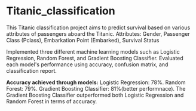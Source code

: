 # Titanic_classification
This Titanic classification project aims to predict survival based on various attributes of passengers aboard the Titanic. 
Attributes: Gender, Passenger Class (Pclass), Embarkation Point (Embarked), Survival Status


Implemented three different machine learning models such as Logistic Regression, Random Forest, and Gradient Boosting Classifier.
Evaluated each model's performance using accuracy, confusion matrix, and classification report.

**Accuracy achieved through models:**
Logistic Regression: 78%.
Random Forest: 79%.
Gradient Boosting Classifier: 81%(better performnace).
The Gradient Boosting Classifier outperformed both Logistic Regression and Random Forest in terms of accuracy.

